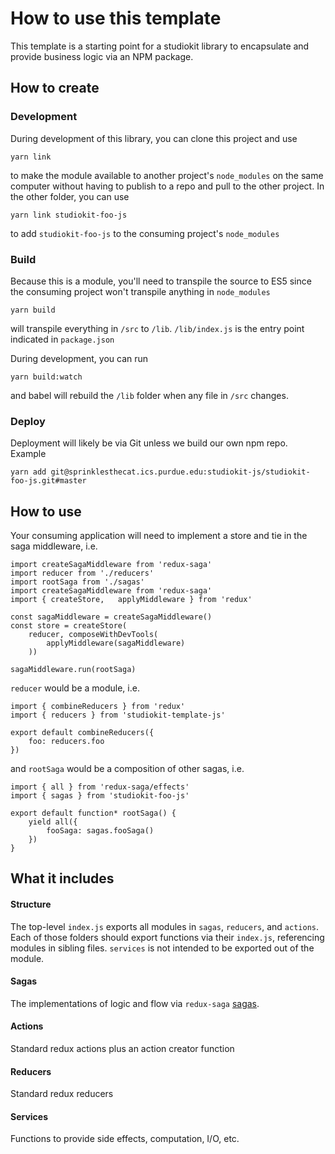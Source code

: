 # How to use this template

This template is a starting point for a studiokit library to encapsulate and provide business logic via an NPM package.

## How to create

### Development

During development of this library, you can clone this project and use

`yarn link`

to make the module available to another project's `node_modules` on the same computer without having to publish to a repo and pull to the other project. In the other folder, you can use

`yarn link studiokit-foo-js`

to add `studiokit-foo-js` to the consuming project's `node_modules`

### Build

Because this is a module, you'll need to transpile the source to ES5 since the consuming project won't transpile anything in `node_modules`

`yarn build`

will transpile everything in `/src` to `/lib`. `/lib/index.js` is the entry point indicated in `package.json`

During development, you can run

`yarn build:watch`

and babel will rebuild the `/lib` folder when any file in `/src` changes.

### Deploy

Deployment will likely be via Git unless we build our own npm repo. Example

`yarn add git@sprinklesthecat.ics.purdue.edu:studiokit-js/studiokit-foo-js.git#master`

## How to use

Your consuming application will need to implement a store and tie in the saga middleware, i.e.

```
import createSagaMiddleware from 'redux-saga'
import reducer from './reducers'
import rootSaga from './sagas'
import createSagaMiddleware from 'redux-saga'
import { createStore,	applyMiddleware } from 'redux'

const sagaMiddleware = createSagaMiddleware()
const store = createStore(
	reducer, composeWithDevTools(
		applyMiddleware(sagaMiddleware)
	))

sagaMiddleware.run(rootSaga)
```

`reducer` would be a module, i.e.

```
import { combineReducers } from 'redux'
import { reducers } from 'studiokit-template-js'

export default combineReducers({
	foo: reducers.foo
})
```

and `rootSaga` would be a composition of other sagas, i.e.

```
import { all } from 'redux-saga/effects'
import { sagas } from 'studiokit-foo-js'

export default function* rootSaga() {
	yield all({
		fooSaga: sagas.fooSaga()
	})
}
```

## What it includes

#### Structure

The top-level `index.js` exports all modules in `sagas`, `reducers`, and `actions`. Each of those folders should export functions via their `index.js`, referencing modules in sibling files. `services` is not intended to be exported out of the module.

#### Sagas

The implementations of logic and flow via `redux-saga` [sagas](https://redux-saga.js.org/).

#### Actions

Standard redux actions plus an action creator function

#### Reducers

Standard redux reducers

#### Services

Functions to provide side effects, computation, I/O, etc.